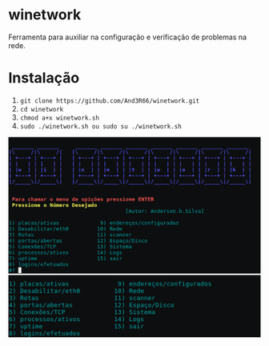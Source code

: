 # winetwork
 Ferramenta para auxiliar na configuração e verificação de problemas na rede.

# Instalação 
<ol>
<li><code>git clone https://github.com/And3R66/winetwork.git</code></li>
<li><code>cd winetwork</code></li>
<li><code>chmod a+x winetwork.sh</code></li>
<li><code>sudo ./winetwork.sh ou sudo su ./winetwork.sh</code></li>
</ol>
<img src="https://raw.githubusercontent.com/And3R66/winetwork/master/1.png">
<img src="https://raw.githubusercontent.com/And3R66/winetwork/master/2.png">
